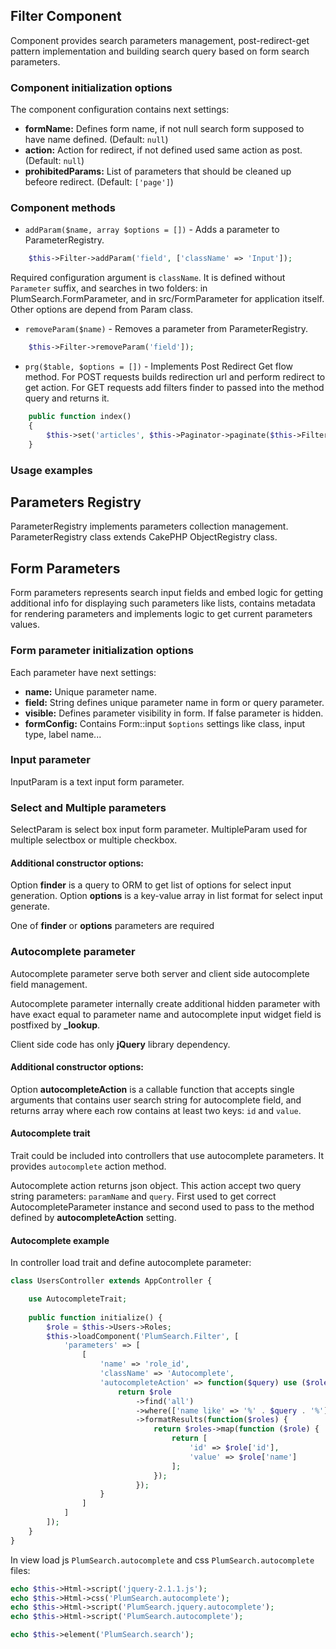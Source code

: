 ## Filter Component

Component provides search parameters management, post-redirect-get pattern implementation and building search query based on form search parameters.

### Component initialization options

The component configuration contains next settings:

* **formName:** Defines form name, if not null search form supposed to have name defined. (Default: ```null```)
* **action:** Action for redirect, if not defined used same action as post. (Default: ```null```)
* **prohibitedParams:** List of parameters that should be cleaned up befeore redirect. (Default: ```['page']```)

### Component methods

* ```addParam($name, array $options = [])``` - Adds a parameter to ParameterRegistry.

```php
    $this->Filter->addParam('field', ['className' => 'Input']);
```

Required configuration argument is `className`. It is defined without `Parameter` suffix, and searches in two folders: in PlumSearch.FormParameter, and in src/FormParameter for application itself.
Other options are depend from Param class.

* ```removeParam($name)``` - Removes a parameter from ParameterRegistry.

```php
    $this->Filter->removeParam('field']);
```

* ```prg($table, $options = [])``` - Implements Post Redirect Get flow method. For POST requests builds redirection url and perform redirect to get action. For GET requests add filters finder to passed into the method query and returns it.

```php
    public function index()
    {
        $this->set('articles', $this->Paginator->paginate($this->Filter->prg($this->Articles)));
    }
```

### Usage examples

## Parameters Registry

ParameterRegistry implements parameters collection management. ParameterRegistry class extends CakePHP ObjectRegistry class.

## Form Parameters

Form parameters represents search input fields and embed logic for getting additional info for displaying such parameters like lists, contains metadata for rendering parameters and implements logic to get current parameters values.

### Form parameter initialization options

Each  parameter have next settings:

* **name:** Unique parameter name.
* **field:** String defines unique parameter name in form or query parameter.
* **visible:** Defines parameter visibility in form. If false parameter is hidden.
* **formConfig:** Contains Form::input ```$options``` settings like class, input type, label name...

### Input parameter

InputParam is a text input form parameter.

### Select and Multiple parameters

SelectParam is select box input form parameter.
MultipleParam used for multiple selectbox or multiple checkbox.

#### Additional constructor options:

Option **finder** is a query to ORM to get list of options for select input generation.
Option **options** is a key-value array in list format for select input generate.

One of **finder** or **options** parameters are required

### Autocomplete parameter

Autocomplete parameter serve both server and client side autocomplete field management.

Autocomplete parameter internally create additional hidden parameter with have exact equal to parameter name and autocomplete input widget field is postfixed by **_lookup**.

Client side code has only **jQuery** library dependency.

#### Additional constructor options:

Option **autocompleteAction** is a callable function that accepts single arguments that contains user search string for autocomplete field, and returns array where each row contains at least two keys: ```id``` and ```value```.

#### Autocomplete trait

Trait could be included into controllers that use autocomplete parameters. It provides ```autocomplete``` action method.

Autocomplete action returns json object. This action accept two query string parameters: ```paramName``` and ```query```. First used to get correct AutocompleteParameter instance and second used to pass to the method defined by **autocompleteAction** setting.

#### Autocomplete example

In controller load trait and define autocomplete parameter:

```php
class UsersController extends AppController {

	use AutocompleteTrait;
	
	public function initialize() {
		$role = $this->Users->Roles;
		$this->loadComponent('PlumSearch.Filter', [
			'parameters' => [
				[
					'name' => 'role_id',
					'className' => 'Autocomplete',
					'autocompleteAction' => function($query) use ($role) {
						return $role
							->find('all')
							->where(['name like' => '%' . $query . '%'])
							->formatResults(function($roles) {
								return $roles->map(function ($role) {
									return [
										'id' => $role['id'],
										'value' => $role['name']
									];
								});
							});
					}
				]					
			]
		]);
	}
}
```

In view load js ```PlumSearch.autocomplete``` and css ```PlumSearch.autocomplete``` files:

```php
echo $this->Html->script('jquery-2.1.1.js');
echo $this->Html->css('PlumSearch.autocomplete');
echo $this->Html->script('PlumSearch.jquery.autocomplete');
echo $this->Html->script('PlumSearch.autocomplete');

echo $this->element('PlumSearch.search');
```

